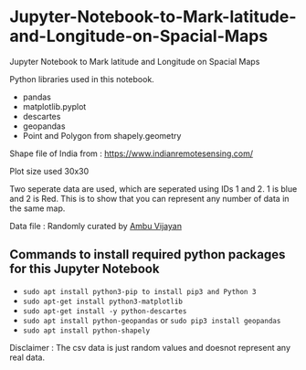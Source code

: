 # Jupyter-Notebook-to-Mark-latitude-and-Longitude-on-Spacial-Maps
Jupyter Notebook to Mark latitude and Longitude on Spacial Maps

Python libraries used in this notebook.
- pandas
- matplotlib.pyplot
- descartes
- geopandas
- Point and Polygon from shapely.geometry

Shape file of India from : https://www.indianremotesensing.com/

Plot size used 30x30

Two seperate data are used, which are seperated using IDs 1 and 2. 1 is blue and 2 is Red. This is to show that you can represent any number of data in the same map.

Data file : Randomly curated by [Ambu Vijayan](https://github.com/ambuvjyn)

## Commands to install required python packages for this Jupyter Notebook

- `sudo apt install python3-pip to install pip3 and Python 3`
- `sudo apt-get install python3-matplotlib`
- `sudo apt-get install -y python-descartes`
- `sudo apt install python-geopandas` or `sudo pip3 install geopandas`
- `sudo apt install python-shapely`

Disclaimer : The csv data is just random values and doesnot represent any real data.
